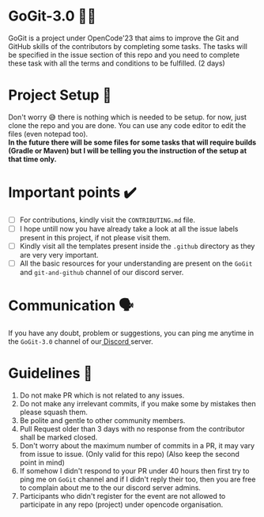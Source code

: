 # GoGit-3.0 🚀🚀
  GoGit is a project under OpenCode'23 that aims to improve the Git and GitHub skills of the contributors by completing some tasks.
 The tasks will be specified in the issue section of this repo and you need to complete these task with all the terms and conditions to be fulfilled. (2 days)

# Project Setup 🤝
  Don't worry 😅 there is nothing which is needed to be setup. for now, just clone the repo and you are done. You can use any code editor to edit the files (even notepad too). <br> 
**In the future there will be some files for some tasks that will require builds (Gradle or Maven) but I will be telling you the instruction of the setup at that time only.**

# Important points ✔️
- [ ] For contributions, kindly visit the `CONTRIBUTING.md` file.
- [ ] I hope untill now you have already take a look at all the issue labels present in this project, if not please visit them.
- [ ] Kindly visit all the templates present inside the `.github` directory as they are very very important.
- [ ] All the basic resources for your understanding are present on the `GoGit` and `git-and-github` channel of our discord server.

# Communication 🗣️
  If you have any doubt, problem or suggestions, you can ping me anytime in the `GoGit-3.0` channel of our<a href = "https://discord.gg/nBfNNJYh"> Discord </a> server.
  
# Guidelines 🔴
1. Do not make PR which is not related to any issues.
2. Do not make any irrelevant commits, if you make some by mistakes then please squash them.
3. Be polite and gentle to other community members.
4. Pull Request older than 3 days with no response from the contributor shall be marked closed.
5. Don't worry about the maximum number of commits in a PR, it may vary from issue to issue. (Only valid for this repo) (Also keep the second point in mind)
6. If somehow I didn't respond to your PR under 40 hours then first try to ping me on `GoGit` channel and if I didn't reply their too, then you are free to complain about me to the our discord server admins.
7. Participants who didn't register for the event are not allowed to participate in any repo (project) under opencode organisation.

